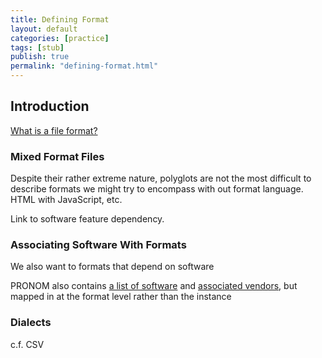 ```yaml
---
title: Defining Format
layout: default
categories: [practice]
tags: [stub]
publish: true
permalink: "defining-format.html"
---
```


Introduction
------------


[What is a file format?](http://qanda.digipres.org/38/what-is-a-file-format)

### Mixed Format Files ###

Despite their rather extreme nature, polyglots are not the most difficult to describe formats we might try to encompass with out format language.
HTML with JavaScript, etc.

Link to software feature dependency.

### Associating Software With Formats ###

We also want to formats that depend on software

PRONOM also contains [a list of software](http://apps.nationalarchives.gov.uk/PRONOM/Software/proSoftwareSearch.aspx?status=listReport) and [associated vendors](http://apps.nationalarchives.gov.uk/PRONOM/Vendor/proVendorSearch.aspx?status=listReport), but mapped in at the format level rather than the instance

### Dialects ###

c.f. CSV

<!--
(NOTE I'm ignoring proprietary/odd tags right now, maybe add them in later).
-->

